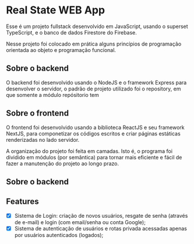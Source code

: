 # Real State WEB App

Esse é um projeto fullstack desenvolvido em JavaScript, usando o superset TypeScript, e o banco de dados Firestore do Firebase.

Nesse projeto foi colocado em prática alguns princípios de programação orientada ao objeto e programação funcional.

## Sobre o backend

O backend foi desenvolvido usando o NodeJS e o framework Express para desenvolver o servidor, o padrão de projeto utilizado foi o repository, em que somente a módulo repósitorio tem 

## Sobre o frontend

O frontend foi desenvolvido usando a biblioteca ReactJS e seu framework NextJS, para componetizar os códigos escritos e criar páginas estáticas renderizadas no lado servidor.

A organização do projeto foi feita em camadas. Isto é, o programa foi dividido em módulos (por semântica) para tornar mais eficiente e fácil de fazer a manutenção do projeto ao longo prazo.

## Sobre o backend

## Features
- [x] Sistema de Login: criação de novos usuários, resgate de senha (através de e-mail) e login (com email/senha ou conta Google); 
- [x] Sistema de autenticação de usuários e rotas privada acessadas apenas por usuários autenticados (logados);